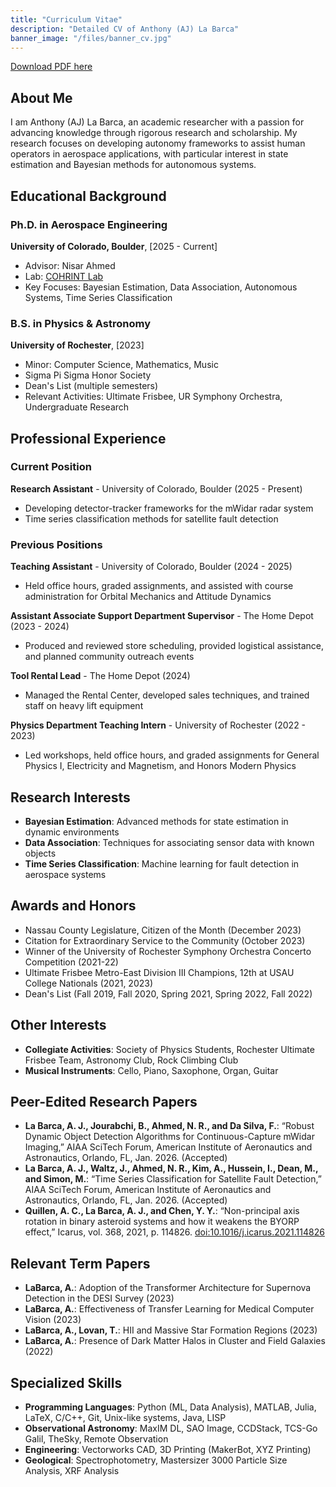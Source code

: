 ```yaml
---
title: "Curriculum Vitae"
description: "Detailed CV of Anthony (AJ) La Barca"
banner_image: "/files/banner_cv.jpg"
---
```


[Download PDF here](./files/Anthony_LaBarca_CV.pdf)

## About Me

I am Anthony (AJ) La Barca, an academic researcher with a passion for advancing knowledge through rigorous research and scholarship. My research focuses on developing autonomy frameworks to assist human operators in aerospace applications, with particular interest in state estimation and Bayesian methods for autonomous systems.

## Educational Background

### Ph.D. in Aerospace Engineering

**University of Colorado, Boulder**, [2025 - Current]

- Advisor: Nisar Ahmed
- Lab: [COHRINT Lab](https://cohrint.info/)
- Key Focuses: Bayesian Estimation, Data Association, Autonomous Systems, Time Series Classification

### B.S. in Physics & Astronomy

**University of Rochester**, [2023]

- Minor: Computer Science, Mathematics, Music
- Sigma Pi Sigma Honor Society
- Dean's List (multiple semesters)
- Relevant Activities: Ultimate Frisbee, UR Symphony Orchestra, Undergraduate Research

## Professional Experience

### Current Position

**Research Assistant** - University of Colorado, Boulder (2025 - Present)

- Developing detector-tracker frameworks for the mWidar radar system
- Time series classification methods for satellite fault detection

### Previous Positions

**Teaching Assistant** - University of Colorado, Boulder (2024 - 2025)

- Held office hours, graded assignments, and assisted with course administration for Orbital Mechanics and Attitude Dynamics

**Assistant Associate Support Department Supervisor** - The Home Depot (2023 - 2024)

- Produced and reviewed store scheduling, provided logistical assistance, and planned community outreach events

**Tool Rental Lead** - The Home Depot (2024)

- Managed the Rental Center, developed sales techniques, and trained staff on heavy lift equipment

**Physics Department Teaching Intern** - University of Rochester (2022 - 2023)

- Led workshops, held office hours, and graded assignments for General Physics I, Electricity and Magnetism, and Honors Modern Physics

## Research Interests

- **Bayesian Estimation**: Advanced methods for state estimation in dynamic environments
- **Data Association**: Techniques for associating sensor data with known objects
- **Time Series Classification**: Machine learning for fault detection in aerospace systems

## Awards and Honors

- Nassau County Legislature, Citizen of the Month (December 2023)
- Citation for Extraordinary Service to the Community (October 2023)
- Winner of the University of Rochester Symphony Orchestra Concerto Competition (2021-22)
- Ultimate Frisbee Metro-East Division III Champions, 12th at USAU College Nationals (2021, 2023)
- Dean's List (Fall 2019, Fall 2020, Spring 2021, Spring 2022, Fall 2022)

## Other Interests

- **Collegiate Activities**: Society of Physics Students, Rochester Ultimate Frisbee Team, Astronomy Club, Rock Climbing Club
- **Musical Instruments**: Cello, Piano, Saxophone, Organ, Guitar

## Peer-Edited Research Papers

- **La Barca, A. J., Jourabchi, B., Ahmed, N. R., and Da Silva, F.**: “Robust Dynamic Object Detection Algorithms for Continuous-Capture mWidar Imaging,” AIAA SciTech Forum, American Institute of Aeronautics and Astronautics, Orlando, FL, Jan. 2026. (Accepted)
- **La Barca, A. J., Waltz, J., Ahmed, N. R., Kim, A., Hussein, I., Dean, M., and Simon, M.**: “Time Series Classification for Satellite Fault Detection,” AIAA SciTech Forum, American Institute of Aeronautics and Astronautics, Orlando, FL, Jan. 2026. (Accepted)
- **Quillen, A. C., La Barca, A. J., and Chen, Y. Y.**: “Non-principal axis rotation in binary asteroid systems and how it weakens the BYORP effect,” Icarus, vol. 368, 2021, p. 114826. [doi:10.1016/j.icarus.2021.114826](https://doi.org/10.1016/j.icarus.2021.114826)

## Relevant Term Papers

- **LaBarca, A.**: Adoption of the Transformer Architecture for Supernova Detection in the DESI Survey (2023)
- **LaBarca, A.**: Effectiveness of Transfer Learning for Medical Computer Vision (2023)
- **LaBarca, A., Lovan, T.**: HII and Massive Star Formation Regions (2023)
- **LaBarca, A.**: Presence of Dark Matter Halos in Cluster and Field Galaxies (2022)

## Specialized Skills

- **Programming Languages**: Python (ML, Data Analysis), MATLAB, Julia, LaTeX, C/C++, Git, Unix-like systems, Java, LISP
- **Observational Astronomy**: MaxIM DL, SAO Image, CCDStack, TCS-Go Galil, TheSky, Remote Observation
- **Engineering**: Vectorworks CAD, 3D Printing (MakerBot, XYZ Printing)
- **Geological**: Spectrophotometry, Mastersizer 3000 Particle Size Analysis, XRF Analysis